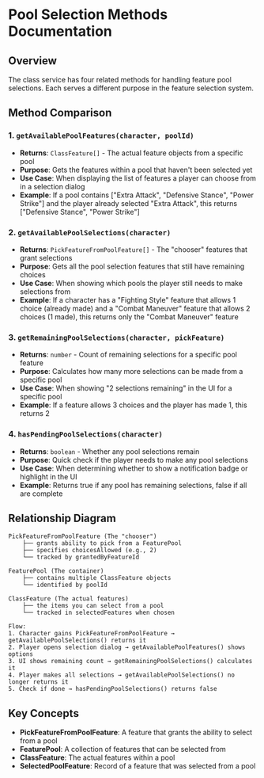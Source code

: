 # Pool Selection Methods Documentation

## Overview
The class service has four related methods for handling feature pool selections. Each serves a different purpose in the feature selection system.

## Method Comparison

### 1. `getAvailablePoolFeatures(character, poolId)`
- **Returns**: `ClassFeature[]` - The actual feature objects from a specific pool
- **Purpose**: Gets the features within a pool that haven't been selected yet
- **Use Case**: When displaying the list of features a player can choose from in a selection dialog
- **Example**: If a pool contains ["Extra Attack", "Defensive Stance", "Power Strike"] and the player already selected "Extra Attack", this returns ["Defensive Stance", "Power Strike"]

### 2. `getAvailablePoolSelections(character)`
- **Returns**: `PickFeatureFromPoolFeature[]` - The "chooser" features that grant selections
- **Purpose**: Gets all the pool selection features that still have remaining choices
- **Use Case**: When showing which pools the player still needs to make selections from
- **Example**: If a character has a "Fighting Style" feature that allows 1 choice (already made) and a "Combat Maneuver" feature that allows 2 choices (1 made), this returns only the "Combat Maneuver" feature

### 3. `getRemainingPoolSelections(character, pickFeature)`
- **Returns**: `number` - Count of remaining selections for a specific pool feature
- **Purpose**: Calculates how many more selections can be made from a specific pool
- **Use Case**: When showing "2 selections remaining" in the UI for a specific pool
- **Example**: If a feature allows 3 choices and the player has made 1, this returns 2

### 4. `hasPendingPoolSelections(character)`
- **Returns**: `boolean` - Whether any pool selections remain
- **Purpose**: Quick check if the player needs to make any pool selections
- **Use Case**: When determining whether to show a notification badge or highlight in the UI
- **Example**: Returns true if any pool has remaining selections, false if all are complete

## Relationship Diagram

```
PickFeatureFromPoolFeature (The "chooser")
    ├── grants ability to pick from a FeaturePool
    ├── specifies choicesAllowed (e.g., 2)
    └── tracked by grantedByFeatureId

FeaturePool (The container)
    ├── contains multiple ClassFeature objects
    └── identified by poolId

ClassFeature (The actual features)
    ├── the items you can select from a pool
    └── tracked in selectedFeatures when chosen

Flow:
1. Character gains PickFeatureFromPoolFeature → getAvailablePoolSelections() returns it
2. Player opens selection dialog → getAvailablePoolFeatures() shows options
3. UI shows remaining count → getRemainingPoolSelections() calculates it
4. Player makes all selections → getAvailablePoolSelections() no longer returns it
5. Check if done → hasPendingPoolSelections() returns false
```

## Key Concepts

- **PickFeatureFromPoolFeature**: A feature that grants the ability to select from a pool
- **FeaturePool**: A collection of features that can be selected from
- **ClassFeature**: The actual features within a pool
- **SelectedPoolFeature**: Record of a feature that was selected from a pool